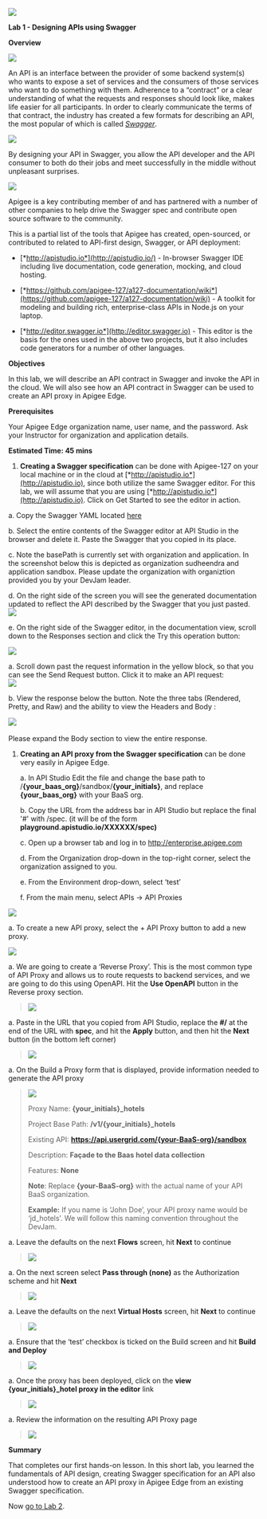 ![](./media/image1.png)

**Lab 1 - Designing APIs using Swagger**

**Overview**

![](./media/image2.png)

An API is an interface between the provider of some backend system(s)
who wants to expose a set of services and the consumers of those
services who want to do something with them. Adherence to a “contract”
or a clear understanding of what the requests and responses should look
like, makes life easier for all participants. In order to clearly
communicate the terms of that contract, the industry has created a few
formats for describing an API, the most popular of which is called
[*Swagger*](http://swagger.io/).

![](./media/image3.png)

By designing your API in Swagger, you allow the API developer and the
API consumer to both do their jobs and meet successfully in the middle
without unpleasant surprises.

![](./media/image4.png)

Apigee is a key contributing member of and has partnered with a number
of other companies to help drive the Swagger spec and contribute open
source software to the community.

This is a partial list of the tools that Apigee has created,
open-sourced, or contributed to related to API-first design, Swagger, or
API deployment:

-   [*http://apistudio.io*](http://apistudio.io/) - In-browser Swagger
    IDE including live documentation, code generation, mocking, and
    cloud hosting.

-   [*https://github.com/apigee-127/a127-documentation/wiki*](https://github.com/apigee-127/a127-documentation/wiki) -
    A toolkit for modeling and building rich, enterprise-class APIs in
    Node.js on your laptop.

-   [*http://editor.swagger.io*](http://editor.swagger.io) - This editor
    is the basis for the ones used in the above two projects, but it
    also includes code generators for a number of other languages.

**Objectives**

In this lab, we will describe an API contract in Swagger and invoke the
API in the cloud. We will also see how an API contract in Swagger can be
used to create an API proxy in Apigee Edge.

**Prerequisites**

Your Apigee Edge organization name, user name, and the password. Ask
your Instructor for organization and application details.

**Estimated Time: 45 mins**

1)  **Creating a Swagger specification** can be done with Apigee-127 on
    your local machine or in the cloud at
    [*http://apistudio.io*](http://apistudio.io), since both utilize the
    same Swagger editor. For this lab, we will assume that you are using
    [*http://apistudio.io*](http://apistudio.io). Click on Get Started
    to see the editor in action.

   a.  Copy the Swagger YAML located [here](./swagger.yaml)

   b.  Select the entire contents of the Swagger editor at API Studio
        in the browser and delete it. Paste the Swagger that you copied
        in its place.

   c.  Note the basePath is currently set with organization and application.
        In the screenshot below this is depicted as organization sudheendra
        and application sandbox. Please update the organization with organiztion
        provided you by your DevJam leader.

   d.  On the right side of the screen you will see the generated
        documentation updated to reflect the API described by the
        Swagger that you just pasted.
        ![](./media/image5.png)   

   e.  On the right side of the Swagger editor, in the documentation
        view, scroll down to the Responses section and click the Try
        this operation button:


![](./media/image6.png)

a.  Scroll down past the request information in the yellow block, so
    that you can see the Send Request button. Click it to make an API
    request:\
    ![](./media/image7.png)

b.  View the response below the button. Note the three tabs (Rendered,
    Pretty, and Raw) and the ability to view the Headers and Body :

![](./media/image8.png)\
\
Please expand the Body section to view the entire response.

1)  **Creating an API proxy from the Swagger specification** can be done
    very easily in Apigee Edge.

    a.  In API Studio Edit the file and change the base path to
        /**{your\_baas\_org}**/sandbox/**{your\_initials}**, and replace
        **{your\_baas\_org}** with your BaaS org.

    b.  Copy the URL from the address bar in API Studio but replace the final '#' with /spec. (it will be of
        the form **playground.apistudio.io/XXXXXX/spec)**

    c.  Open up a browser tab and log in to http://enterprise.apigee.com

    d.  From the Organization drop-down in the top-right corner, select
        the organization assigned to you.

    e.  From the Environment drop-down, select ‘test’

    f.  From the main menu, select APIs → API Proxies

![](./media/image9.png)

a.  To create a new API proxy, select the + API Proxy button to add a
    new proxy.

![](./media/image10.png)

a.  We are going to create a ‘Reverse Proxy’. This is the most common
    type of API Proxy and allows us to route requests to backend
    services, and we are going to do this using OpenAPI. Hit the **Use
    OpenAPI** button in the Reverse proxy section.

> ![](./media/image11.png)

a.  Paste in the URL that you copied from API Studio, replace the
    **\#/** at the end of the URL with **spec**, and hit the **Apply**
    button, and then hit the **Next** button (in the bottom left corner)

> ![](./media/image12.png)

a.  On the Build a Proxy form that is displayed, provide information
    needed to generate the API proxy

> ![](./media/image13.png)
>
> Proxy Name: **{your\_initials}\_hotels**
>
> Project Base Path: **/v1/{your\_initials}\_hotels**
>
> Existing API:
> **https://api.usergrid.com/{your-BaaS-org}/sandbox**
>
> Description: **Façade to the Baas hotel data collection**
>
> Features: **None**
>
> **Note**: Replace **{your-BaaS-org}** with the actual name of your API
> BaaS organization.
>
> **Example:** If you name is ‘John Doe’, your API proxy name would be
> ‘jd\_hotels’. We will follow this naming convention throughout the
> DevJam.

a.  Leave the defaults on the next **Flows** screen, hit **Next** to
    continue

> ![](./media/image14.png)

a.  On the next screen select **Pass through (none)** as the
    Authorization scheme and hit **Next**

> ![](./media/image15.png)

a.  Leave the defaults on the next **Virtual Hosts** screen, hit
    **Next** to continue

> ![](./media/image16.png)

a.  Ensure that the ‘test’ checkbox is ticked on the Build screen and
    hit **Build and Deploy**

> ![](./media/image17.png)

a.  Once the proxy has been deployed, click on the **view
    {your\_initials}\_hotel proxy in the editor** link

> ![](./media/image18.png)

a.  Review the information on the resulting API Proxy page

> ![](./media/image19.png)

**Summary**

That completes our first hands-on lesson. In this short lab, you learned
the fundamentals of API design, creating Swagger specification for an
API also understood how to create an API proxy in Apigee Edge from an
existing Swagger specification.

Now [go to Lab 2](../Lab_2_Introduction_to_API_BaaS/).
